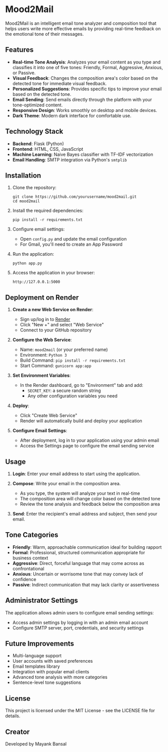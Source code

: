 # Mood2Mail

Mood2Mail is an intelligent email tone analyzer and composition tool that helps users write more effective emails by providing real-time feedback on the emotional tone of their messages.

## Features

- **Real-time Tone Analysis**: Analyzes your email content as you type and classifies it into one of five tones: Friendly, Formal, Aggressive, Anxious, or Passive.
- **Visual Feedback**: Changes the composition area's color based on the detected tone for immediate visual feedback.
- **Personalized Suggestions**: Provides specific tips to improve your email based on the detected tone.
- **Email Sending**: Send emails directly through the platform with your tone-optimized content.
- **Responsive Design**: Works smoothly on desktop and mobile devices.
- **Dark Theme**: Modern dark interface for comfortable use.

## Technology Stack

- **Backend**: Flask (Python)
- **Frontend**: HTML, CSS, JavaScript
- **Machine Learning**: Naive Bayes classifier with TF-IDF vectorization
- **Email Handling**: SMTP integration via Python's `smtplib`

## Installation

1. Clone the repository:
   ```
   git clone https://github.com/yourusername/mood2mail.git
   cd mood2mail
   ```

2. Install the required dependencies:
   ```
   pip install -r requirements.txt
   ```

3. Configure email settings:
   - Open `config.py` and update the email configuration
   - For Gmail, you'll need to create an App Password

4. Run the application:
   ```
   python app.py
   ```

5. Access the application in your browser:
   ```
   http://127.0.0.1:5000
   ```

## Deployment on Render

1. **Create a new Web Service on Render**:
   - Sign up/log in to [Render](https://render.com)
   - Click "New +" and select "Web Service"
   - Connect to your GitHub repository

2. **Configure the Web Service**:
   - Name: `mood2mail` (or your preferred name)
   - Environment: `Python 3`
   - Build Command: `pip install -r requirements.txt`
   - Start Command: `gunicorn app:app`

3. **Set Environment Variables**:
   - In the Render dashboard, go to "Environment" tab and add:
     - `SECRET_KEY`: a secure random string
     - Any other configuration variables you need

4. **Deploy**:
   - Click "Create Web Service"
   - Render will automatically build and deploy your application

5. **Configure Email Settings**:
   - After deployment, log in to your application using your admin email
   - Access the Settings page to configure the email sending service

## Usage

1. **Login**: Enter your email address to start using the application.

2. **Compose**: Write your email in the composition area.
   - As you type, the system will analyze your text in real-time
   - The composition area will change color based on the detected tone
   - Review the tone analysis and feedback below the composition area

3. **Send**: Enter the recipient's email address and subject, then send your email.

## Tone Categories

- **Friendly**: Warm, approachable communication ideal for building rapport
- **Formal**: Professional, structured communication appropriate for business context
- **Aggressive**: Direct, forceful language that may come across as confrontational
- **Anxious**: Uncertain or worrisome tone that may convey lack of confidence
- **Passive**: Indirect communication that may lack clarity or assertiveness

## Administrator Settings

The application allows admin users to configure email sending settings:
- Access admin settings by logging in with an admin email account
- Configure SMTP server, port, credentials, and security settings

## Future Improvements

- Multi-language support
- User accounts with saved preferences
- Email templates library
- Integration with popular email clients
- Advanced tone analysis with more categories
- Sentence-level tone suggestions

## License

This project is licensed under the MIT License - see the LICENSE file for details.

## Creator

Developed by Mayank Bansal 